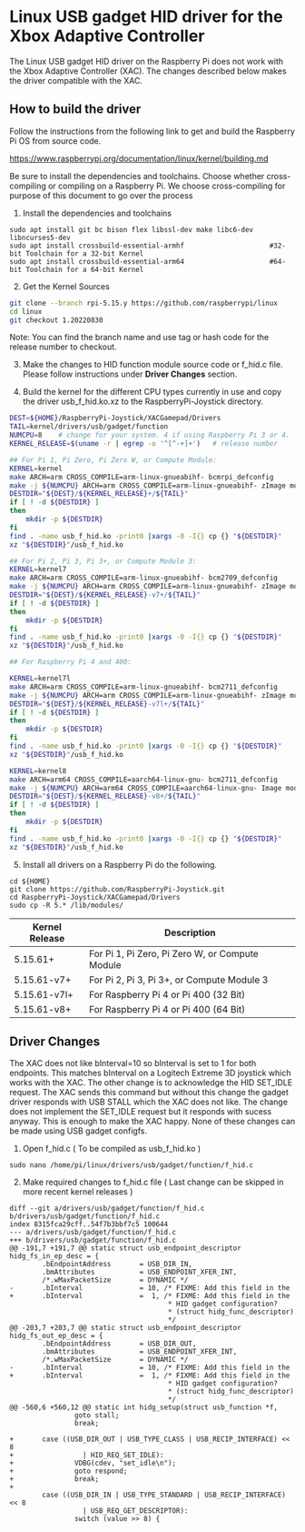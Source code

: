 # Linux USB gadget HID driver for the Xbox Adaptive Controller

The Linux USB gadget HID driver on the Raspberry Pi does not work
with the Xbox Adaptive Controller (XAC). The changes described below
makes the driver compatible with the XAC.

## How to build the driver
Follow the instructions from the following link to get and build the
Raspberry Pi OS from source code.

https://www.raspberrypi.org/documentation/linux/kernel/building.md

Be sure to install the dependencies and toolchains. Choose whether
cross-compiling or compiling on a Raspberry Pi. We choose cross-compiling for purpose of this document to go over the process 

  1. Install the dependencies and toolchains

```
sudo apt install git bc bison flex libssl-dev make libc6-dev libncurses5-dev
sudo apt install crossbuild-essential-armhf                     #32-bit Toolchain for a 32-bit Kernel
sudo apt install crossbuild-essential-arm64                     #64-bit Toolchain for a 64-bit Kernel
```

  2. Get the Kernel Sources

```bash
git clone --branch rpi-5.15.y https://github.com/raspberrypi/linux
cd linux
git checkout 1.20220830
```

Note: You can find the branch name and use tag or hash code for the release number to checkout. 

  3. Make the changes to HID function module source code or f_hid.c file. Please follow instructions under **Driver Changes** section.

  4. Build the kernel for the different CPU types currently in use and copy the driver usb_f_hid.ko.xz to the RaspberryPi-Joystick directory.

```bash
DEST=${HOME}/RaspberryPi-Joystick/XACGamepad/Drivers
TAIL=kernel/drivers/usb/gadget/function
NUMCPU=8    # change for your system. 4 if using Raspberry Pi 3 or 4.
KERNEL_RELEASE=$(uname -r | egrep -o '^[^-+]+')   # release number 

## For Pi 1, Pi Zero, Pi Zero W, or Compute Module:
KERNEL=kernel
make ARCH=arm CROSS_COMPILE=arm-linux-gnueabihf- bcmrpi_defconfig
make -j ${NUMCPU} ARCH=arm CROSS_COMPILE=arm-linux-gnueabihf- zImage modules dtbs
DESTDIR="${DEST}/${KERNEL_RELEASE}+/${TAIL}"
if [ ! -d ${DESTDIR} ]
then
    mkdir -p ${DESTDIR}
fi
find . -name usb_f_hid.ko -print0 |xargs -0 -I{} cp {} "${DESTDIR}"
xz "${DESTDIR}"/usb_f_hid.ko

## For Pi 2, Pi 3, Pi 3+, or Compute Module 3:
KERNEL=kernel7
make ARCH=arm CROSS_COMPILE=arm-linux-gnueabihf- bcm2709_defconfig
make -j ${NUMCPU} ARCH=arm CROSS_COMPILE=arm-linux-gnueabihf- zImage modules dtbs
DESTDIR="${DEST}/${KERNEL_RELEASE}-v7+/${TAIL}"
if [ ! -d ${DESTDIR} ]
then
    mkdir -p ${DESTDIR}
fi
find . -name usb_f_hid.ko -print0 |xargs -0 -I{} cp {} "${DESTDIR}"
xz "${DESTDIR}"/usb_f_hid.ko

## For Raspberry Pi 4 and 400:

KERNEL=kernel7l
make ARCH=arm CROSS_COMPILE=arm-linux-gnueabihf- bcm2711_defconfig
make -j ${NUMCPU} ARCH=arm CROSS_COMPILE=arm-linux-gnueabihf- zImage modules dtbs
DESTDIR="${DEST}/${KERNEL_RELEASE}-v7l+/${TAIL}"
if [ ! -d ${DESTDIR} ]
then
    mkdir -p ${DESTDIR}
fi
find . -name usb_f_hid.ko -print0 |xargs -0 -I{} cp {} "${DESTDIR}"
xz "${DESTDIR}"/usb_f_hid.ko

KERNEL=kernel8
make ARCH=arm64 CROSS_COMPILE=aarch64-linux-gnu- bcm2711_defconfig
make -j ${NUMCPU} ARCH=arm64 CROSS_COMPILE=aarch64-linux-gnu- Image modules dtbs
DESTDIR="${DEST}/${KERNEL_RELEASE}-v8+/${TAIL}"
if [ ! -d ${DESTDIR} ]
then
    mkdir -p ${DESTDIR}
fi
find . -name usb_f_hid.ko -print0 |xargs -0 -I{} cp {} "${DESTDIR}"
xz "${DESTDIR}"/usb_f_hid.ko

```

  5. Install all drivers on a Raspberry Pi do the following.

```
cd ${HOME}
git clone https://github.com/RaspberryPi-Joystick.git
cd RaspberryPi-Joystick/XACGamepad/Drivers
sudo cp -R 5.* /lib/modules/
```

Kernel Release|Description
------------|-------------------------------------------------
5.15.61+    |For Pi 1, Pi Zero, Pi Zero W, or Compute Module
5.15.61-v7+ |For Pi 2, Pi 3, Pi 3+, or Compute Module 3
5.15.61-v7l+|For Raspberry Pi 4 or Pi 400 (32 Bit)
5.15.61-v8+ |For Raspberry Pi 4 or Pi 400 (64 Bit)


## Driver Changes

The XAC does not like bInterval=10 so bInterval is set to 1 for both endpoints.
This matches bInterval on a Logitech Extreme 3D joystick which works with the
XAC. The other change is to acknowledge the HID SET_IDLE request. The XAC
sends this command but without this change the gadget driver responds with USB
STALL which the XAC does not like. The change does not implement the SET_IDLE
request but it responds with sucess anyway. This is enough to make the XAC
happy. None of these changes can be made using USB gadget configfs.

  1. Open f_hid.c ( To be compiled as usb_f_hid.ko )

```
sudo nano /home/pi/linux/drivers/usb/gadget/function/f_hid.c
```

  2. Make required changes to f_hid.c file ( Last change can be skipped in more recent kernel releases )
```
diff --git a/drivers/usb/gadget/function/f_hid.c b/drivers/usb/gadget/function/f_hid.c
index 8315fca29cff..54f7b3bbf7c5 100644
--- a/drivers/usb/gadget/function/f_hid.c
+++ b/drivers/usb/gadget/function/f_hid.c
@@ -191,7 +191,7 @@ static struct usb_endpoint_descriptor hidg_fs_in_ep_desc = {
        .bEndpointAddress       = USB_DIR_IN,
        .bmAttributes           = USB_ENDPOINT_XFER_INT,
        /*.wMaxPacketSize       = DYNAMIC */
-       .bInterval              = 10, /* FIXME: Add this field in the
+       .bInterval              =  1, /* FIXME: Add this field in the
                                       * HID gadget configuration?
                                       * (struct hidg_func_descriptor)
                                       */
@@ -203,7 +203,7 @@ static struct usb_endpoint_descriptor hidg_fs_out_ep_desc = {
        .bEndpointAddress       = USB_DIR_OUT,
        .bmAttributes           = USB_ENDPOINT_XFER_INT,
        /*.wMaxPacketSize       = DYNAMIC */
-       .bInterval              = 10, /* FIXME: Add this field in the
+       .bInterval              =  1, /* FIXME: Add this field in the
                                       * HID gadget configuration?
                                       * (struct hidg_func_descriptor)
                                       */
@@ -560,6 +560,12 @@ static int hidg_setup(struct usb_function *f,
                goto stall;
                break;

+       case ((USB_DIR_OUT | USB_TYPE_CLASS | USB_RECIP_INTERFACE) << 8
+                 | HID_REQ_SET_IDLE):
+               VDBG(cdev, "set_idle\n");
+               goto respond;
+               break;
+
        case ((USB_DIR_IN | USB_TYPE_STANDARD | USB_RECIP_INTERFACE) << 8
                  | USB_REQ_GET_DESCRIPTOR):
                switch (value >> 8) {
```
